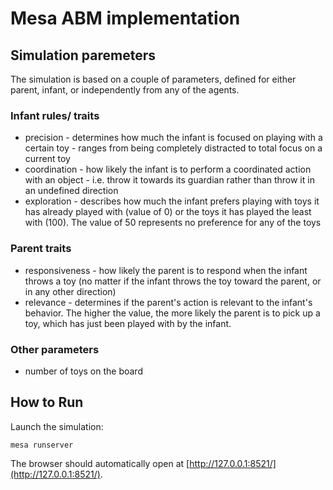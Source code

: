 # Mesa ABM implementation

## Simulation paremeters

The simulation is based on a couple of parameters, defined for either parent, infant, or independently from any of the agents.

### Infant rules/ traits

* precision - determines how much the infant is focused on playing with a certain toy - ranges from being completely distracted to total focus on a current toy
* coordination - how likely the infant is to perform a coordinated action with an object - i.e. throw it towards its guardian rather than throw it in an undefined direction
* exploration - describes how much the infant prefers playing with toys it has already played with (value of 0) or the toys it has played the least with (100). The value of 50 represents no preference for any of the toys

### Parent traits
* responsiveness - how likely the parent is to respond when the infant throws a toy (no matter if the infant throws the toy toward the parent, or in any other direction)
* relevance - determines if the parent's action is relevant to the infant's behavior. The higher the value, the more likely the parent is to pick up a toy, which has just been played with by the infant.

### Other parameters
* number of toys on the board


## How to Run

Launch the simulation:
```console
mesa runserver
```

The browser should automatically open at [http://127.0.0.1:8521/](http://127.0.0.1:8521/).
